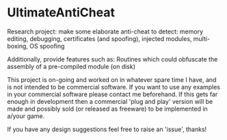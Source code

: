 # UltimateAntiCheat
Research project: make some elaborate anti-cheat to detect: memory editing, debugging, certificates (and spoofing), injected modules, multi-boxing, OS spoofing

Additionally, provide features such as:
Routines which could obfuscate the assembly of a pre-compiled module (on disk)

This project is on-going and worked on in whatever spare time I have, and is not intended to be commercial software. If you want to use any examples in your commercial software please contact me beforehand. If this gets far enough in development then a commercial 'plug and play' version will be made and possibly sold (or released as freeware) to be implemented in a/your game. 

If you have any design suggestions feel free to raise an 'issue', thanks!
